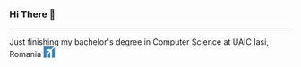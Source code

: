### Hi There 👋
----
<p align="left">
Just finishing my bachelor's degree in Computer Science at UAIC Iasi, Romania
<img alt="FII logo" width="20px" src="./images/logo-fii-300x292.png">
</p>
